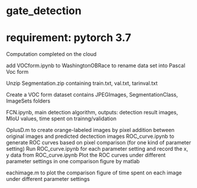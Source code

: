 # gate_detection
# requirement: pytorch 3.7

Computation completed on the cloud

add VOCform.ipynb to WashingtonOBRace to rename data set into Pascal Voc form

Unzip Segmentation.zip containing train.txt, val.txt, tarinval.txt

Create a VOC form dataset contains JPEGImages, SegmentationClass, ImageSets folders

FCN.ipynb, main detection algorithm, outputs: detection result images, MIoU values, time spent on trainng/validation

OplusD.m to create orange-labeled images by pixel addition between original images and predicted dectection images
ROC_curve.ipynb to generate ROC curves based on pixel comparison (for one kind of parameter setting)
Run ROC_curve.ipynb for each parameter setting and record the x, y data from ROC_curve.ipynb
Plot the ROC curves under different parameter settings in one comparison figure by matlab

eachimage.m to plot the comparison figure of time spent on each image under different parameter settings
